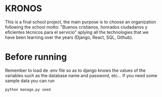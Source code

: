 # KRONOS
This is a final school project, the main purpose is to choose an organization following the school motto: "Buenos cristianos, honrados ciudadanos y eficientes técnicos para el servicio" aplying all the technologies that we have been learning over the years (Django, React, SQL, Github).
# Before running
Remember to load de .env file so as to django knows the values of the variables such as the database name and password, etc...
If you need some sample data you can run 
```
python manage.py seed
```
